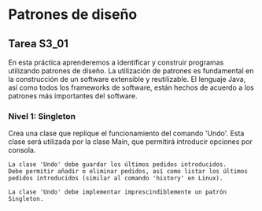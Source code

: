# Patrones de diseño

## Tarea S3_01

En esta práctica aprenderemos a identificar y construir programas utilizando patrones de diseño. La utilización de patrones es fundamental en la construcción de un software extensible y reutilizable. El lenguaje Java, así como todos los frameworks de software, están hechos de acuerdo a los patrones más importantes del software.

### Nivel 1: Singleton

Crea una clase que replique el funcionamiento del comando 'Undo'. Esta clase será utilizada por la clase Main, que permitirá introducir opciones por consola.

    La clase 'Undo' debe guardar los últimos pedidos introducidos.
    Debe permitir añadir o eliminar pedidos, así como listar los últimos
    pedidos introducidos (similar al comando 'history' en Linux).

    La clase 'Undo' debe implementar imprescindiblemente un patrón Singleton.

